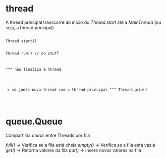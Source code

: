# thread
A thread principal transcorre do início do
_Thread.start_ até a _MainThread_ (ou seja, a thread principal)

<code>
Thread.start()

Thread.run()
// do stuff

"""
não finaliza a thread 
- só junta nova thread com a thread principal
"""
Thread.join() 
</code>

# queue.Queue

Compartilha dados entre Threads por fila

_full()_ -> Verifica se a fila está cheia
_empty()_ -> Verifica se a fila está vazia
_get()_ -> Retorna valores da fila
_put()_ -> insere novos valores na fila